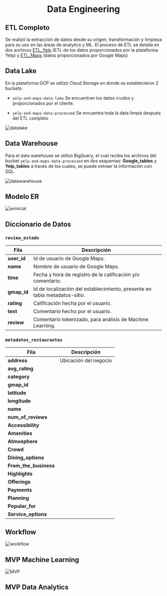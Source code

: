 # <div align="center">**Data Engineering**</div>


## ETL Completo

Se realizó la extracción de datos desde su origen, transformación y limpieza para su uso en las áreas de analytics y ML. El proceso de ETL se detalla en dos archivos [ETL_Yelp]() (ETL de los datos proporcionados por la plataforma Yelp) y [ETL_Maps]() (datos proporcionados por Google Maps)


## Data Lake

En la plataforma GCP se utilizó Cloud Storage en donde se establecieron 2 buckets:

- `yelp-and-maps-data-lake`  Se encuentran los datos crudos y proporcionados por el cliente.

- `yelp-and-maps-data-processed` Se encuentra toda la data limpia después del ETL completo

![datalake](https://github.com/mreliflores/PF-Henry/blob/main/assets/Datalake.png?raw=true)


## Data Warehouse

Para el data warehouse se utilizó BigQuery, el cual recibe los archivos del bucket `yelp-and-maps-data-processed` en dos esquemas: **Google_tables** y **Yelp_tables** a través de los cuales, se puede extraer la información con SQL.

![datawarehouse](https://github.com/mreliflores/PF-Henry/blob/main/assets/datawarehouse.png?raw=true)


## Modelo ER

![erinicial](https://github.com/mreliflores/PF-Henry/blob/main/assets/DiagramaER.png?raw=true)


## Diccionario de Datos

### `review_estado`

| Fila | Descripción |
| --- | --- |
| **user_id** | Id de usuario de Google Maps. |
| **name** | Nombre de usuario de Google Maps. |
| **time** | Fecha y hora de registro de la calificación y/o comentario. |
| **gmap_id** | Id de localización del establecimiento, presente en tabla metadatos-sitio. |
| **rating** | Calificación hecha por el usuario. |
| **text** | Comentario hecho por el usuario. |
| **review** | Comentario tokenizado, para análisis de Machine Learning. |

### `metadatos_restaurantes`

| Fila | Descripción |
| --- | --- |
| **address** | Ubicación del negocio |
| **avg_rating** |  |
| **category** |  |
| **gmap_id** |  |
| **latitude** |  |
| **longitude** |  |
| **name** |  |
| **num_of_reviews** |  |
| **Accessibility** |  |
| **Amenities** |  |
| **Atmosphere** |  |
| **Crowd** |  |
| **Dining_options** |  |
| **From_the_business** |  |
| **Highlights** |  |
| **Offerings** |  |
| **Payments** |  |
| **Planning** |  |
| **Popular_for** |  |
| **Service_options** |  |

## Workflow

![workflow](https://github.com/mreliflores/PF-Henry/blob/main/assets/Workflow.png?raw=true)


## MVP Machine Learning

![MVP](https://github.com/mreliflores/PF-Henry/blob/main/assets/MVP.png?raw=true)

## MVP Data Analytics